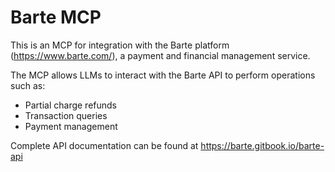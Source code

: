 # Barte MCP

This is an MCP for integration with the Barte platform (https://www.barte.com/), a payment and financial management service.

The MCP allows LLMs to interact with the Barte API to perform operations such as:

- Partial charge refunds
- Transaction queries 
- Payment management

Complete API documentation can be found at https://barte.gitbook.io/barte-api
